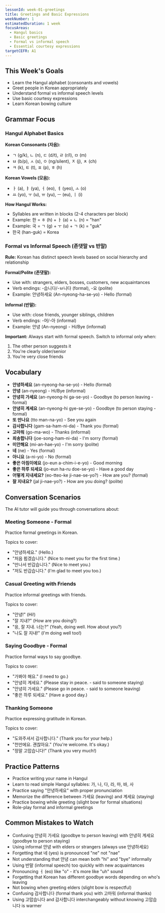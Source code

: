```yaml
---
lessonId: week-01-greetings
title: Greetings and Basic Expressions
weekNumber: 1
estimatedDuration: 1 week
focusAreas:
  - Hangul basics
  - Basic greetings
  - Formal vs informal speech
  - Essential courtesy expressions
targetCEFR: A1
---
```


## This Week's Goals

- Learn the Hangul alphabet (consonants and vowels)
- Greet people in Korean appropriately
- Understand formal vs informal speech levels
- Use basic courtesy expressions
- Learn Korean bowing culture

## Grammar Focus

### Hangul Alphabet Basics

**Korean Consonants (자음):**
- ㄱ (g/k), ㄴ (n), ㄷ (d/t), ㄹ (r/l), ㅁ (m)
- ㅂ (b/p), ㅅ (s), ㅇ (ng/silent), ㅈ (j), ㅊ (ch)
- ㅋ (k), ㅌ (t), ㅍ (p), ㅎ (h)

**Korean Vowels (모음):**
- ㅏ (a), ㅑ (ya), ㅓ (eo), ㅕ (yeo), ㅗ (o)
- ㅛ (yo), ㅜ (u), ㅠ (yu), ㅡ (eu), ㅣ (i)

**How Hangul Works:**
- Syllables are written in blocks (2-4 characters per block)
- Example: 한 = ㅎ (h) + ㅏ (a) + ㄴ (n) = "han"
- Example: 국 = ㄱ (g) + ㅜ (u) + ㄱ (k) = "guk"
- 한국 (han-guk) = Korea

### Formal vs Informal Speech (존댓말 vs 반말)

**Rule:** Korean has distinct speech levels based on social hierarchy and relationship

**Formal/Polite (존댓말):**
- Use with: strangers, elders, bosses, customers, new acquaintances
- Verb endings: -습니다/-ㅂ니다 (formal), -요 (polite)
- Example: 안녕하세요 (An-nyeong-ha-se-yo) - Hello (formal)

**Informal (반말):**
- Use with: close friends, younger siblings, children
- Verb endings: -어/-아 (informal)
- Example: 안녕 (An-nyeong) - Hi/Bye (informal)

**Important:** Always start with formal speech. Switch to informal only when:
1. The other person suggests it
2. You're clearly older/senior
3. You're very close friends

## Vocabulary

- **안녕하세요** (an-nyeong-ha-se-yo) - Hello (formal)
- **안녕** (an-nyeong) - Hi/Bye (informal)
- **안녕히 가세요** (an-nyeong-hi ga-se-yo) - Goodbye (to person leaving - formal)
- **안녕히 계세요** (an-nyeong-hi gye-se-yo) - Goodbye (to person staying - formal)
- **또 만나요** (tto man-na-yo) - See you again
- **감사합니다** (gam-sa-ham-ni-da) - Thank you (formal)
- **고마워** (go-ma-wo) - Thanks (informal)
- **죄송합니다** (joe-song-ham-ni-da) - I'm sorry (formal)
- **미안해요** (mi-an-hae-yo) - I'm sorry (polite)
- **네** (ne) - Yes (formal)
- **아니요** (a-ni-yo) - No (formal)
- **좋은 아침이에요** (jo-eun a-chim-i-e-yo) - Good morning
- **좋은 하루 되세요** (jo-eun ha-ru doe-se-yo) - Have a good day
- **어떻게 지내세요?** (eo-tteo-ke ji-nae-se-yo?) - How are you? (formal)
- **잘 지내요?** (jal ji-nae-yo?) - How are you doing? (polite)

## Conversation Scenarios

The AI tutor will guide you through conversations about:

### Meeting Someone - Formal

Practice formal greetings in Korean.

Topics to cover:
- "안녕하세요." (Hello.)
- "처음 뵙겠습니다." (Nice to meet you for the first time.)
- "만나서 반갑습니다." (Nice to meet you.)
- "저도 반갑습니다." (I'm glad to meet you too.)

### Casual Greeting with Friends

Practice informal greetings with friends.

Topics to cover:
- "안녕!" (Hi!)
- "잘 지내?" (How are you doing?)
- "응, 잘 지내. 너는?" (Yeah, doing well. How about you?)
- "나도 잘 지내!" (I'm doing well too!)

### Saying Goodbye - Formal

Practice formal ways to say goodbye.

Topics to cover:
- "가봐야 해요." (I need to go.)
- "안녕히 계세요." (Please stay in peace. - said to someone staying)
- "안녕히 가세요." (Please go in peace. - said to someone leaving)
- "좋은 하루 되세요." (Have a good day.)

### Thanking Someone

Practice expressing gratitude in Korean.

Topics to cover:
- "도와주셔서 감사합니다." (Thank you for your help.)
- "천만에요. 괜찮아요." (You're welcome. It's okay.)
- "정말 고맙습니다!" (Thank you very much!)

## Practice Patterns

- Practice writing your name in Hangul
- Learn to read simple Hangul syllables: 가, 나, 다, 라, 마, 바, 사
- Practice saying "안녕하세요" with proper pronunciation
- Memorize the difference between 가세요 (leaving) and 계세요 (staying)
- Practice bowing while greeting (slight bow for formal situations)
- Role-play formal and informal greetings

## Common Mistakes to Watch

- Confusing 안녕히 가세요 (goodbye to person leaving) with 안녕히 계세요 (goodbye to person staying)
- Using informal 안녕 with elders or strangers (always use 안녕하세요)
- Forgetting that 네 (yes) is pronounced "ne" not "nae"
- Not understanding that 안녕 can mean both "hi" and "bye" informally
- Using 반말 (informal speech) too quickly with new acquaintances
- Pronouncing ㅓ (eo) like "o" - it's more like "uh" sound
- Forgetting that Korean has different goodbye words depending on who's leaving
- Not bowing when greeting elders (slight bow is respectful)
- Confusing 감사합니다 (formal thank you) with 고마워 (informal thanks)
- Using 고맙습니다 and 감사합니다 interchangeably without knowing 고맙습니다 is warmer
